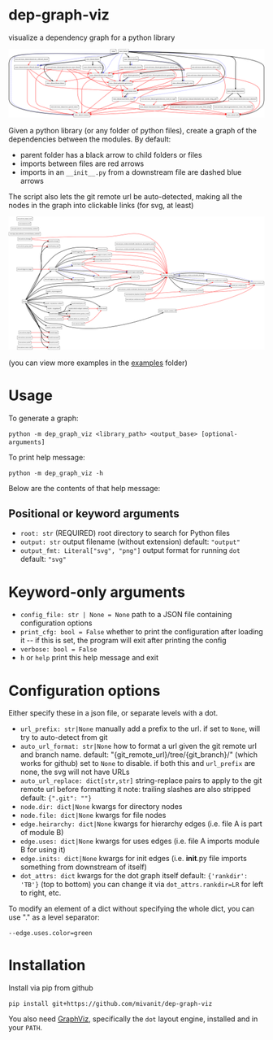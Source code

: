 # dep-graph-viz

visualize a dependency graph for a python library

![](examples/maze-dataset.svg)

Given a python library (or any folder of python files), create a graph of the dependencies between the modules. By default:

- parent folder has a black arrow to child folders or files
- imports between files are red arrows
- imports in an `__init__.py` from a downstream file are dashed blue arrows

The script also lets the git remote url be auto-detected, making all the nodes in the graph into clickable links (for svg, at least)

![](examples/muutils.svg)

(you can view more examples in the [examples](https://github.com/mivanit/dep-graph-viz/tree/main/examples) folder)

# Usage

To generate a graph:
```
python -m dep_graph_viz <library_path> <output_base> [optional-arguments]
```

To print help message:
```
python -m dep_graph_viz -h
```

Below are the contents of that help message:

## Positional or keyword arguments
- `root: str` (REQUIRED)
	root directory to search for Python files
- `output: str`
	output filename (without extension)
	default: `"output"`
- `output_fmt: Literal["svg", "png"]`
	output format for running `dot`
	default: `"svg"`

# Keyword-only arguments
- `config_file: str | None = None`
	path to a JSON file containing configuration options
- `print_cfg: bool = False`
	whether to print the configuration after loading it -- if this is set, the program will exit after printing the config
- `verbose: bool = False`
- `h` or `help`
	print this help message and exit

# Configuration options
Either specify these in a json file, or separate levels with a dot.
- `url_prefix: str|None`
	manually add a prefix to the url. if set to `None`, will try to auto-detect from git
- `auto_url_format: str|None` 
	how to format a url given the git remote url and branch name.
	default: "{git_remote_url}/tree/{git_branch}/" (which works for github)
	set to `None` to disable. if both this and `url_prefix` are none, the svg will not have URLs
- `auto_url_replace: dict[str,str]`
	string-replace pairs to apply to the git remote url before formatting it
	note: trailing slashes are also stripped
	default: `{".git": ""}`
- `node.dir: dict|None` 
	kwargs for directory nodes
- `node.file: dict|None` 
	kwargs for file nodes
- `edge.heirarchy: dict|None` 
	kwargs for hierarchy edges (i.e. file A is part of module B)
- `edge.uses: dict|None` 
	kwargs for uses edges (i.e. file A imports module B for using it)
- `edge.inits: dict|None` 
	kwargs for init edges (i.e. __init__.py file imports something from downstream of itself)
- `dot_attrs: dict`
    kwargs for the dot graph itself
    default: `{'rankdir': 'TB'}` (top to bottom)
    you can change it via `dot_attrs.rankdir=LR` for left to right, etc.

To modify an element of a dict without specifying the whole dict, you can use "." as a level separator:
```
--edge.uses.color=green
```

# Installation

Install via pip from github
```
pip install git+https://github.com/mivanit/dep-graph-viz
```

You also need [GraphViz](https://graphviz.org), specifically the `dot` layout engine, installed and in your `PATH`.

